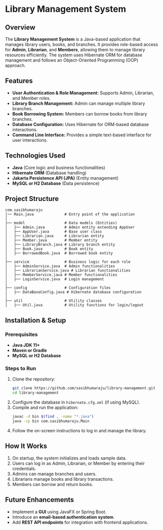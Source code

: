 # Library Management System

## Overview
The **Library Management System** is a Java-based application that manages library users, books, and branches. It provides role-based access for **Admin**, **Librarian**, and **Members**, allowing them to manage library resources efficiently. The system uses Hibernate ORM for database management and follows an Object-Oriented Programming (OOP) approach.

## Features
- **User Authentication & Role Management:** Supports Admin, Librarian, and Member roles.
- **Library Branch Management:** Admin can manage multiple library branches.
- **Book Borrowing System:** Members can borrow books from library branches.
- **Database Configuration:** Uses Hibernate for ORM-based database interactions.
- **Command Line Interface:** Provides a simple text-based interface for user interactions.

## Technologies Used
- **Java** (Core logic and business functionalities)
- **Hibernate ORM** (Database handling)
- **Jakarta Persistence API (JPA)** (Entity management)
- **MySQL or H2 Database** (Data persistence)

## Project Structure
```
com.sasibhumaraju
│── Main.java              # Entry point of the application
│
├── model                  # Data models (Entities)
│   ├── Admin.java         # Admin entity extending AppUser
│   ├── AppUser.java       # Base user class
│   ├── Librarian.java     # Librarian entity
│   ├── Member.java        # Member entity
│   ├── LibraryBranch.java # Library branch entity
│   ├── Book.java          # Book entity
│   ├── BorrowedBook.java  # Borrowed book entity
│
├── service                # Business logic for each role
│   ├── AdminService.java  # Admin functionalities
│   ├── LibrarianService.java # Librarian functionalities
│   ├── MemberService.java # Member functionalities
│   ├── LoginService.java  # Login management
│
├── config                 # Configuration files
│   ├── DataBaseConfig.java # Hibernate database configuration
│
├── util                   # Utility classes
│   ├── Util.java          # Utility functions for login/logout
```

## Installation & Setup
### Prerequisites
- **Java JDK 11+**
- **Maven or Gradle**
- **MySQL or H2 Database**

### Steps to Run
1. Clone the repository:
   ```sh
   git clone https://github.com/sasibhumaraju/library-management.git
   cd library-management
   ```
2. Configure the database in `hibernate.cfg.xml` (if using MySQL).
3. Compile and run the application:
   ```sh
   javac -d bin $(find . -name "*.java")
   java -cp bin com.sasibhumaraju.Main
   ```
4. Follow the on-screen instructions to log in and manage the library.

## How It Works
1. On startup, the system initializes and loads sample data.
2. Users can log in as Admin, Librarian, or Member by entering their credentials.
3. Admins can manage branches and users.
4. Librarians manage books and library transactions.
5. Members can borrow and return books.

## Future Enhancements
- Implement a **GUI** using JavaFX or Spring Boot.
- Introduce an **email-based authentication system**.
- Add **REST API endpoints** for integration with frontend applications.



